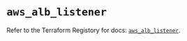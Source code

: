 # `aws_alb_listener`

Refer to the Terraform Registory for docs: [`aws_alb_listener`](https://registry.terraform.io/providers/hashicorp/aws/5.16.2/docs/resources/alb_listener).
